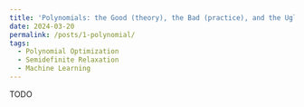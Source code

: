 ```yaml
---
title: 'Polynomials: the Good (theory), the Bad (practice), and the Ugly (from theory to practice)'
date: 2024-03-20
permalink: /posts/1-polynomial/
tags:
  - Polynomial Optimization
  - Semidefinite Relaxation
  - Machine Learning
---
```


TODO